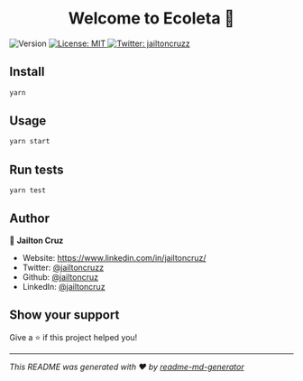 <h1 align="center">Welcome to Ecoleta 👋</h1>
<p>
  <img alt="Version" src="https://img.shields.io/badge/version-1.0.0-blue.svg?cacheSeconds=2592000" />
  <a href="#" target="_blank">
    <img alt="License: MIT" src="https://img.shields.io/badge/License-MIT-yellow.svg" />
  </a>
  <a href="https://twitter.com/jailtoncruzz" target="_blank">
    <img alt="Twitter: jailtoncruzz" src="https://img.shields.io/twitter/follow/jailtoncruzz.svg?style=social" />
  </a>
</p>

## Install

```sh
yarn
```

## Usage

```sh
yarn start
```

## Run tests

```sh
yarn test
```

## Author

👤 **Jailton Cruz**

* Website: https://www.linkedin.com/in/jailtoncruz/
* Twitter: [@jailtoncruzz](https://twitter.com/jailtoncruzz)
* Github: [@jailtoncruz](https://github.com/jailtoncruz)
* LinkedIn: [@jailtoncruz](https://linkedin.com/in/jailtoncruz)

## Show your support

Give a ⭐️ if this project helped you!

***
_This README was generated with ❤️ by [readme-md-generator](https://github.com/kefranabg/readme-md-generator)_